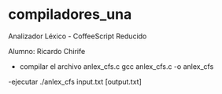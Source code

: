compiladores_una
================

Analizador Léxico - CoffeeScript Reducido

Alumno: Ricardo Chirife

- compilar el archivo anlex_cfs.c
	gcc anlex_cfs.c -o anlex_cfs

-ejecutar
	./anlex_cfs  input.txt [output.txt]
